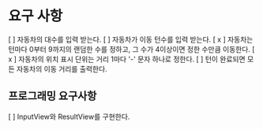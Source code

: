 # 요구 사항
[ ] 자동차의 대수를 입력 받는다.
[ ] 자동차가 이동 턴수를 입력 받는다.
[ x ] 자동차는 턴마다 0부터 9까지의 랜덤한 수를 정하고, 그 수가 4이상이면 정한 수만큼 이동한다.
[ x ] 자동차의 위치 표시 단위는 거리 1마다 '-' 문자 하나로 정한다.
[ ] 턴이 완료되면 모든 자동차의 이동 거리를 출력한다.

## 프로그래밍 요구사항
[ ] InputView와 ResultView를 구현한다.